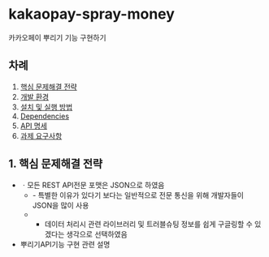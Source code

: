 # kakaopay-spray-money

카카오페이 뿌리기 기능 구현하기

## 차례
1. [핵심 문제해결 전략](#how-to-solve)
1. [개발 환경](#dev-env)
2. [설치 및 실행 방법](#how-to-install)
3. [Dependencies](#dependencies)
4. [API 명세](#api-spec)
5. [과제 요구사항](#requirement)


<h2 id="how-to-solve">
    1. 핵심 문제해결 전략
</h2>

* ㆍ모든 REST API전문 포맷은 JSON으로 하였음
  * \- 특별한 이유가 있다기 보다는 일반적으로 전문 통신을 위해 개발자들이 JSON을 많이 사용
  * - 데이터 처리시 관련 라이브러리 및 트러블슈팅 정보를 쉽게 구글링할 수 있겠다는 생각으로 선택하였음
* 뿌리기API기능 구현 관련 설명

